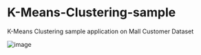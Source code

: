 # K-Means-Clustering-sample
K-Means Clustering sample application on Mall Customer Dataset

![image](https://user-images.githubusercontent.com/52855256/147306089-dd5a089e-469e-42c3-af19-8fed658710b4.png)

